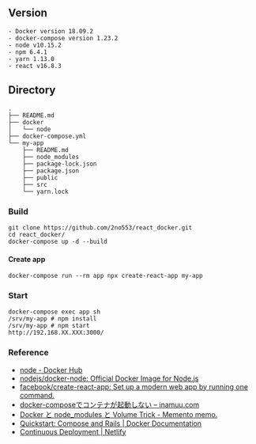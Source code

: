 ## Version
```
- Docker version 18.09.2
- docker-compose version 1.23.2
- node v10.15.2
- npm 6.4.1
- yarn 1.13.0
- react v16.8.3
```

## Directory
```
.
├── README.md
├── docker
│   └── node
├── docker-compose.yml
└── my-app
    ├── README.md
    ├── node_modules
    ├── package-lock.json
    ├── package.json
    ├── public
    ├── src
    └── yarn.lock
```

### Build
```
git clone https://github.com/2no553/react_docker.git
cd react_docker/
docker-compose up -d --build
```

#### Create app
```
docker-compose run --rm app npx create-react-app my-app
```

### Start
```
docker-compose exec app sh
/srv/my-app # npm install
/srv/my-app # npm start
http://192.168.XX.XXX:3000/
```

### Reference
- [node \- Docker Hub](https://hub.docker.com/_/node/)
- [nodejs/docker\-node: Official Docker Image for Node\.js](https://github.com/nodejs/docker-node)
- [facebook/create\-react\-app: Set up a modern web app by running one command\.](https://github.com/facebook/create-react-app)
- [docker\-composeでコンテナが起動しない – inamuu\.com](https://inamuu.com/docker-compose%E3%81%A7%E3%82%B3%E3%83%B3%E3%83%86%E3%83%8A%E3%81%8C%E8%B5%B7%E5%8B%95%E3%81%97%E3%81%AA%E3%81%84/)
- [Docker と node\_modules と Volume Trick \- Memento memo\.](https://shotat.hateblo.jp/entry/2016/12/01/221631)
- [Quickstart: Compose and Rails \| Docker Documentation](https://docs.docker.com/compose/rails/)
- [Continuous Deployment \| Netlify](https://www.netlify.com/docs/continuous-deployment/#build-settings)
